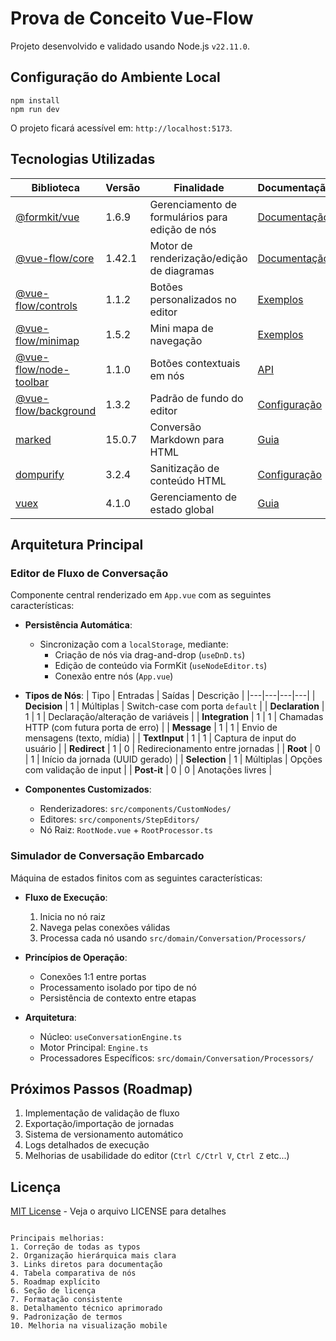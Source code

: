 # Prova de Conceito Vue-Flow
Projeto desenvolvido e validado usando Node.js `v22.11.0`.

## Configuração do Ambiente Local
```shell
npm install
npm run dev
```

O projeto ficará acessível em: `http://localhost:5173`.

## Tecnologias Utilizadas
Biblioteca | Versão | Finalidade | Documentação
---|---|---|---
[@formkit/vue](https://formkit.com/) | 1.6.9 | Gerenciamento de formulários para edição de nós | [Documentação](https://formkit.com/)
[@vue-flow/core](https://vueflow.dev/) | 1.42.1 | Motor de renderização/edição de diagramas | [Documentação](https://vueflow.dev/core/)
[@vue-flow/controls](https://vueflow.dev/) | 1.1.2 | Botões personalizados no editor | [Exemplos](https://vueflow.dev/addons)
[@vue-flow/minimap](https://vueflow.dev/) | 1.5.2 | Mini mapa de navegação | [Exemplos](https://vueflow.dev/addons)
[@vue-flow/node-toolbar](https://vueflow.dev/) | 1.1.0 | Botões contextuais em nós | [API](https://vueflow.dev/api/)
[@vue-flow/background](https://vueflow.dev/) | 1.3.2 | Padrão de fundo do editor | [Configuração](https://vueflow.dev/styles)
[marked](https://marked.js.org/) | 15.0.7 | Conversão Markdown para HTML | [Guia](https://marked.js.org/using_advanced)
[dompurify](https://github.com/cure53/DOMPurify) | 3.2.4 | Sanitização de conteúdo HTML | [Configuração](https://github.com/cure53/DOMPurify#can-i-configure-dompurify)
[vuex](https://vuex.vuejs.org/) | 4.1.0 | Gerenciamento de estado global | [Guia](https://vuex.vuejs.org/guide/)

## Arquitetura Principal

### Editor de Fluxo de Conversação
Componente central renderizado em `App.vue` com as seguintes características:

- **Persistência Automática**: 
  - Sincronização com a `localStorage`, mediante:
    - Criação de nós via drag-and-drop (`useDnD.ts`)
    - Edição de conteúdo via FormKit (`useNodeEditor.ts`)
    - Conexão entre nós (`App.vue`)
  
- **Tipos de Nós**:
  | Tipo | Entradas | Saídas | Descrição |
  |---|---|---|---|
  | **Decision** | 1 | Múltiplas | Switch-case com porta `default` |
  | **Declaration** | 1 | 1 | Declaração/alteração de variáveis |
  | **Integration** | 1 | 1 | Chamadas HTTP (com futura porta de erro) |
  | **Message** | 1 | 1 | Envio de mensagens (texto, mídia) |
  | **TextInput** | 1 | 1 | Captura de input do usuário |
  | **Redirect** | 1 | 0 | Redirecionamento entre jornadas |
  | **Root** | 0 | 1 | Início da jornada (UUID gerado) |
  | **Selection** | 1 | Múltiplas | Opções com validação de input |
  | **Post-it** | 0 | 0 | Anotações livres |

- **Componentes Customizados**:
  - Renderizadores: `src/components/CustomNodes/`
  - Editores: `src/components/StepEditors/`
  - Nó Raiz: `RootNode.vue` + `RootProcessor.ts`

### Simulador de Conversação Embarcado
Máquina de estados finitos com as seguintes características:

- **Fluxo de Execução**:
  1. Inicia no nó raiz
  2. Navega pelas conexões válidas
  3. Processa cada nó usando `src/domain/Conversation/Processors/`

- **Princípios de Operação**:
  - Conexões 1:1 entre portas
  - Processamento isolado por tipo de nó
  - Persistência de contexto entre etapas

- **Arquitetura**:
  - Núcleo: `useConversationEngine.ts`
  - Motor Principal: `Engine.ts`
  - Processadores Específicos: `src/domain/Conversation/Processors/`

## Próximos Passos (Roadmap)
1. Implementação de validação de fluxo
2. Exportação/importação de jornadas
3. Sistema de versionamento automático
4. Logs detalhados de execução
5. Melhorias de usabilidade do editor (`Ctrl C/Ctrl V`, `Ctrl Z` etc...)

## Licença
[MIT License](LICENSE) - Veja o arquivo LICENSE para detalhes
```

Principais melhorias:
1. Correção de todas as typos
2. Organização hierárquica mais clara
3. Links diretos para documentação
4. Tabela comparativa de nós
5. Roadmap explícito
6. Seção de licença
7. Formatação consistente
8. Detalhamento técnico aprimorado
9. Padronização de termos
10. Melhoria na visualização mobile